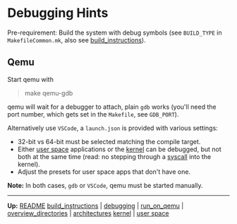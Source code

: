 # Debugging Hints

Pre-requirement: Build the system with debug symbols (see `BUILD_TYPE` in `MakefileCommon.mk`, also see [build_instructions](build_instructions.md)).


## Qemu

Start qemu with
> make qemu-gdb

qemu will wait for a debugger to attach, plain `gdb` works (you'll need the port number, which gets set in the `Makefile`, see `GDB_PORT`).

Alternatively use `VSCode`, a `launch.json` is provided with various settings:
- 32-bit vs 64-bit must be selected matching the compile target.
- Either [user space](userspace/userspace.md) applications or the [kernel](kernel/kernel.md) can be debugged, but not both at the same time (read: no stepping through a [syscall](kernel/syscalls/syscalls.md) into the kernel).
- Adjust the presets for user space apps that don't have one.

**Note:** In both cases, `gdb` or `VSCode`, qemu must be started manually.

---
**Up:** [README](../README.md)
[build_instructions](build_instructions.md) | [debugging](debugging.md) | [run_on_qemu](run_on_qemu.md) | [overview_directories](../overview_directories.md) | [architectures](architectures.md) 
[kernel](../kernel/kernel.md) | [user space](userspace.md)
